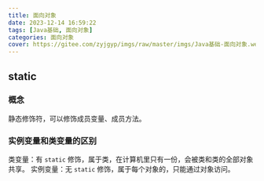 ```yaml
---
title: 面向对象
date: 2023-12-14 16:59:22
tags: [Java基础, 面向对象]
categories: 面向对象
cover: https://gitee.com/zyjgyp/imgs/raw/master/imgs/Java基础-面向对象.webp
---
```


## static

### 概念

静态修饰符，可以修饰成员变量、成员方法。

### 实例变量和类变量的区别

类变量：有 `static` 修饰，属于类，在计算机里只有一份，会被类和类的全部对象共享。
实例变量：无 `static` 修饰，属于每个对象的，只能通过对象访问。
